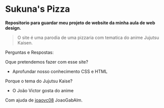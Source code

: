 # Sukuna's Pizza

**Repositorio para guardar meu projeto de website da minha aula de web design.**

> O site é uma parodia de uma pizzaria com tematica do anime Jujutsu Kaisen.


Perguntas e Respostas:

Oque pretendemos fazer com esse site?
 - Aprofundar nosso conhecimento CSS e HTML

Porque o tema do Jujutsu Kaise?
 - O João Victor gosta do anime


Com ajuda de [joaovc08](https://github.com/joaovc08)
JoaoGabAlm.
